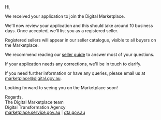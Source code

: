 Hi,

We received your application to join the Digital Marketplace.

We'll now review your application and this should take around 10 business days. Once accepted, we'll list you as a registered seller.

Registered sellers will appear in our seller catalogue, visible to all buyers on the Marketplace.

We recommend reading our [seller guide]({{url_sellers_guide}}) to answer most of your questions.

If your application needs any corrections, we'll be in touch to clarify.

If you need further information or have any queries, please email us at [marketplace@digital.gov.au](mailto:marketplace@digital.gov.au).

Looking forward to seeing you on the Marketplace soon!

Regards,  
The Digital Marketplace team  
Digital Transformation Agency  
[marketplace.service.gov.au](https://marketplace.service.gov.au) | [dta.gov.au](https://dta.gov.au)
